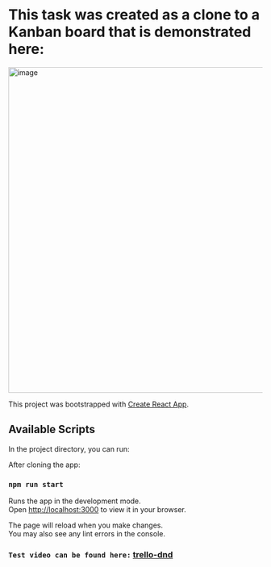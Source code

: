# This task was created as a clone to a Kanban board that is demonstrated here:
<img width="646" alt="image" src="https://github.com/user-attachments/assets/aeffa5a5-650e-49e4-beed-d255ff558ada">
 

This project was bootstrapped with [Create React App](https://github.com/facebook/create-react-app).

## Available Scripts

In the project directory, you can run:

After cloning the app:

### `npm run start`

Runs the app in the development mode.\
Open [http://localhost:3000](http://localhost:3000) to view it in your browser.

The page will reload when you make changes.\
You may also see any lint errors in the console.

### `Test video can be found here:` [trello-dnd](https://drive.google.com/file/d/1XKslitlA6Lyk4LMkkgKnFedjw6mwY8ri/view?usp=sharing)
